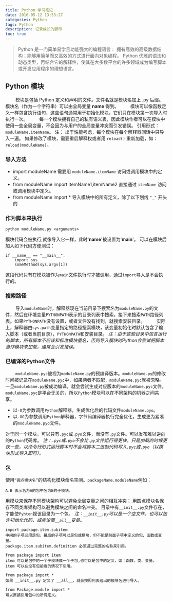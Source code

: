 ```yaml
---
title: Python 学习笔记
date: 2016-05-12 13:53:27
categories: Python
tags: Python
description: 记录成长的脚印
toc: true
---
```


>Python 是一门简单易学且功能强大的编程语言：
>拥有高效的高级数据结构；能够用简单而又高效的方式进行面向对象编程。
>Python 优雅的语法和动态类型，再结合它的解释性，使其在大多数平台的许多领域成为编写脚本或开发应用程序的理想语言。

<!--more-->
## Python 模块
&nbsp;&nbsp;&nbsp;&nbsp;&nbsp;&nbsp;&nbsp;&nbsp;模块是包括 Python 定义和声明的文件。文件名就是模块名加上 .py 后缀。模块名（作为一个字符串）可以由全局变量 __name__ 得到。
&nbsp;&nbsp;&nbsp;&nbsp;&nbsp;&nbsp;&nbsp;&nbsp;模块可以像函数定义一样包含执行语句，这些语句通常用于初始化模块，它们只在模块第一次导入时执行一次。
&nbsp;&nbsp;&nbsp;&nbsp;&nbsp;&nbsp;&nbsp;&nbsp;每一个模块拥有自己的私有语义表，因此模块作者可以在模块中使用一些全局变量，不会因为与用户的全局变量冲突而引发错误。
引用形式：`moduleName.itemName`。
注：
    出于性能考虑，每个模块在每个解释器回话中只导入一遍。
	如果修改了模块，需要重启解释权或者用 `reload()` 重新加载，如：`reload(moduleName)`。

### 导入方法
* import moduleName 需要用 `moduleName.itemName` 访问或调用模块中的定义。
* from moduleName import itemName1,itemName2 直接通过 `itemName` 访问或调用模块中定义。
* from moduleName import * 导入模块中的所有定义，除了以下划线 `"_"` 开头的

### 作为脚本来执行
	python moduleName.py <arguments>
模块代码会被执行,就像导入它一样，此时'__name__'被设置为'__main__'。
可以在模块后加入如下代码方便测试：

	if __name__ == "__main__":
		import sys
		someMethod(sys.argv[1])
这段代码只有在模块被作为`main`文件执行时才被调用，通过`import`导入是不会执行的。
### 搜索路径
&nbsp;&nbsp;&nbsp;&nbsp;&nbsp;&nbsp;&nbsp;&nbsp;导入`moduleName`时，解释器现在当前目录下搜索名为`moduleName.py`的文件，然后在环境变量`PYTHONPATH`表示的目录列表中搜索，接下来搜索`PATH`路径列表。如果`PYTHONPATH`没有设置，或者文件没有找到，就搜索安装目录。
&nbsp;&nbsp;&nbsp;&nbsp;&nbsp;&nbsp;&nbsp;&nbsp;实际上，解释器由`sys.path`变量指定的路径搜索模块，该变量初始化时默认包含了输入脚本（或者当前目录），`PYTHONPATH`和安装目录。
_注：由于这些目录中包含运行的脚本，所有脚本不应该和标准模块重名，否则导入模块时Python会尝试把脚本当作模块来加载，通常会引发错误。_
### 已编译的Python文件
&nbsp;&nbsp;&nbsp;&nbsp;&nbsp;&nbsp;&nbsp;&nbsp;`moduleName.pyc`被视为`moduleName.py`的预编译版本。`moduleName.py`的修改时间被记录在`moduleName.pyc`中，如果两者不匹配，`moduleName.pyc`就被忽略。一旦`moduleName.py`被成功编译，就会尝试生成对应版本的`moduleName.pyc`文件。`moduleName.pyc`是平台无关的，所以`Python`模块可以在不同架构的机器之间共享。
* 以`-O`为参数调用`Python`解释器，生成优化后的代码文件`moduleName.pyo`。
* 以`-OO`为参数调用`Python`解释器，字节码编译器执行完全优化，生成更为紧凑的`moduleName.pyo`文件。

对于同一个模块，可以只有`.pyc`或`.pyo`文件，而没有`.py`文件。可以发布难以逆向的`Python`代码库。
_注：`.pyc`或`.pyo`不会比`.py`文件运行得更快，只是加载的时候更快一些，以命令行形式运行脚本时不会将脚本二进制代码写入`.pyc`或`.pyo`（以模块形式导入即可）。_
### 包
使用`“圆点模块名”`的结构化模块命名空间。`packageName.moduleName`例如：

	A.B 表示名为A的包中名为B的子模块。
用模块来保存不同模块架构可以避免全局变量之间的相互冲突；
用圆点模块名保存不同类库架构可以避免模块之间的命名冲突。
目录中有`__init__.py`文件存在，才能使`Pyhton`视该目录为一个包。
_注：`__init__.py`可以是一个空文件，也可以包含初始化代码，或者设置`__all__`变量。_

    import package.item.subitem
    中间的子项必须是包，最后的子项可以是包或模块，但不能是前面子项中定义的包、函数或变量。
    package.item.subitem.definition 必须通过完整的名称来引用。

    from package import item
    item 可以是包中的一个子模块或一个子包,也可以是包中的定义，如：函数、类、变量。
    item 可以在没有包前缀的情况下引用。

    from package import *
    如果 __init__.py 定义了 __all__，就会按照列表给出的模块名进行导入。

    from Package.module import *
    可以直接引用包中的所有定义。
